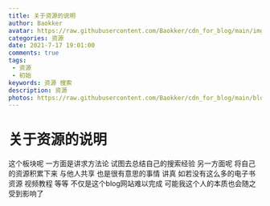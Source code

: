 ```yaml
---
title: 关于资源的说明
author: Baokker
avatar: https://raw.githubusercontent.com/Baokker/cdn_for_blog/main/img/custom/avatar.jpg
categories: 资源
date: 2021-7-17 19:01:00
comments: true
tags: 
 - 资源
 - 初始
keywords: 资源 搜索
description: 资源
photos: https://raw.githubusercontent.com/Baokker/cdn_for_blog/main/blog_imgs/cat1.jpg
---
```


# 关于资源的说明

这个板块呢 一方面是讲求方法论 试图去总结自己的搜索经验 另一方面呢 将自己的资源积累下来 与他人共享 也是很有意思的事情 讲真 如若没有这么多的电子书资源 视频教程 等等 不仅是这个blog网站难以完成 可能我这个人的本质也会随之受到影响了